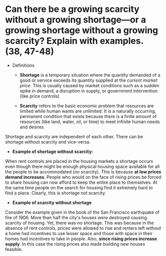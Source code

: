 # Can there be a growing scarcity without a growing shortage—or a growing shortage without a growing scarcity? Explain with examples. (38, 47-48)

- Definitions
  - **Shortage**
  is a temporary situation where the quantity demanded of a good or service exceeds its quantity supplied at the *current market price*. This is usually caused by market conditions such as a sudden spike in demand, a disruption in supply, or government intervention (like price controls) 

  - **Scarcity**
  refers to the basic economic problem that resources are limited while human wants are unlimited. It is a naturally occurring, permanent condition that exists because there is a finite amount of resources (like land, water, oil, or time) to meet infinite human needs and desires

Shortage and scarcity are independent of each other. There can be shortage without scarcity and vice-versa. 

- **Example of shortage without scarcity:**

When rent controls are placed in the housing markets a shortage occurs even though there might be enough physical housing space available for all the people to be accommodated (no scarcity).
This is because **at low prices demand increases**. People who would on the face of rising prices be forced to share housing can now afford to keep the entire place to themselves. At the same time people on the search for housing find it extremely hard to find a place. 
Clearly, this is shortage not scarcity. 

- **Example of scarcity without shortage**

Consider the example given in the book of the San Francisco earthquake of fire of 1906. More than half the city's houses were destroyed causing scarcity of housing. Yet, there was no shortage. 
This was because in the absence of rent controls, prices were allowed to rise and renters left without a home had incentives to use lesser space and those with space in their homes had incentives to take in people. 
Also, **since rising prices increase supply**. In this case the rising prices also made building new houses feasible. 